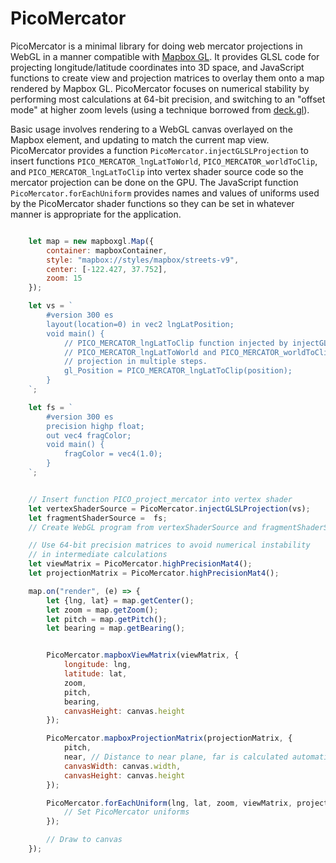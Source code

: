 PicoMercator
============

PicoMercator is a minimal library for doing web mercator projections in WebGL in a manner compatible with [Mapbox GL](https://github.com/mapbox/mapbox-gl-js). It provides GLSL code for projecting longitude/latitude coordinates into 3D space, and JavaScript functions to create view and projection matrices to overlay them onto a map rendered by Mapbox GL. PicoMercator focuses on numerical stability by performing most calculations at 64-bit precision, and switching to an "offset mode" at higher zoom levels (using a technique borrowed from [deck.gl](https://medium.com/vis-gl/how-sometimes-assuming-the-earth-is-flat-helps-speed-up-rendering-in-deck-gl-c43b72fd6db4)).

Basic usage involves rendering to a WebGL canvas overlayed on the Mapbox element, and updating to match the current map view. PicoMercator provides a function `PicoMercator.injectGLSLProjection` to insert functions `PICO_MERCATOR_lngLatToWorld`, `PICO_MERCATOR_worldToClip`, and `PICO_MERCATOR_lngLatToClip` into vertex shader source code so the mercator projection can be done on the GPU. The JavaScript function `PicoMercator.forEachUniform` provides names and values of uniforms used by the PicoMercator shader functions so they can be set in whatever manner is appropriate for the application.

```JavaScript

    let map = new mapboxgl.Map({
        container: mapboxContainer,
        style: "mapbox://styles/mapbox/streets-v9",
        center: [-122.427, 37.752],
        zoom: 15
    });

    let vs = `
        #version 300 es
        layout(location=0) in vec2 lngLatPosition;
        void main() {
            // PICO_MERCATOR_lngLatToClip function injected by injectGLSLProjection().
            // PICO_MERCATOR_lngLatToWorld and PICO_MERCATOR_worldToClip also available to do
            // projection in multiple steps.
            gl_Position = PICO_MERCATOR_lngLatToClip(position);
        }
    `;

    let fs = `
        #version 300 es
        precision highp float;
        out vec4 fragColor;
        void main() {
            fragColor = vec4(1.0);
        }
    `;


    // Insert function PICO_project_mercator into vertex shader
    let vertexShaderSource = PicoMercator.injectGLSLProjection(vs);
    let fragmentShaderSource =  fs;
    // Create WebGL program from vertexShaderSource and fragmentShaderSource

    // Use 64-bit precision matrices to avoid numerical instability 
    // in intermediate calculations
    let viewMatrix = PicoMercator.highPrecisionMat4();
    let projectionMatrix = PicoMercator.highPrecisionMat4();

    map.on("render", (e) => {
        let {lng, lat} = map.getCenter();
        let zoom = map.getZoom();
        let pitch = map.getPitch();
        let bearing = map.getBearing();


        PicoMercator.mapboxViewMatrix(viewMatrix, {
            longitude: lng,
            latitude: lat,
            zoom,
            pitch,
            bearing,
            canvasHeight: canvas.height
        });

        PicoMercator.mapboxProjectionMatrix(projectionMatrix, {
            pitch,
            near, // Distance to near plane, far is calculated automatically
            canvasWidth: canvas.width,
            canvasHeight: canvas.height
        });

        PicoMercator.forEachUniform(lng, lat, zoom, viewMatrix, projectionMatrix, (name, value) => {
            // Set PicoMercator uniforms
        });

        // Draw to canvas
    });

``` 

